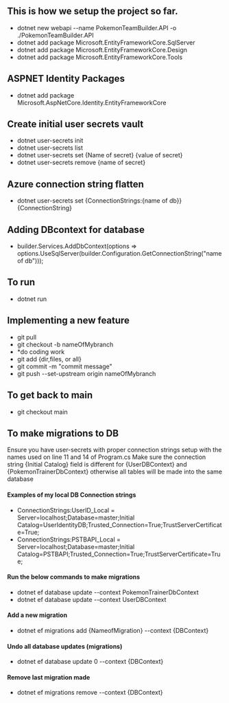 ## This is how we setup the project so far.
- dotnet new webapi --name PokemonTeamBuilder.API -o ./PokemonTeamBuilder.API
- dotnet add package Microsoft.EntityFrameworkCore.SqlServer
- dotnet add package Microsoft.EntityFrameworkCore.Design
- dotnet add package Microsoft.EntityFrameworkCore.Tools

## ASPNET Identity Packages
- dotnet add package Microsoft.AspNetCore.Identity.EntityFrameworkCore

## Create initial user secrets vault 
- dotnet user-secrets init
- dotnet user-secrets list
- dotnet user-secrets set {Name of secret} {value of secret}
- dotnet user-secrets remove {name of secret}

## Azure connection string flatten
- dotnet user-secrets set {ConnectionStrings:{name of db}} {ConnectionString}

## Adding DBcontext for database
- builder.Services.AddDbContext<DBContext>(options => options.UseSqlServer(builder.Configuration.GetConnectionString("name of db")));

## To run
- dotnet run

## Implementing a new feature
- git pull
- git checkout -b nameOfMybranch
- *do coding work
- git add {dir,files, or all}
- git commit -m "commit message"
- git push --set-upstream origin nameOfMybranch

## To get back to main
- git checkout main

## To make migrations to DB
Ensure you have user-secrets with proper connection strings setup with the names used on line 11 and 14 of Program.cs
Make sure the connection string {Initial Catalog} field is different for {UserDBContext} and {PokemonTrainerDbContext} otherwise all tables will be made into the same database

#### Examples of my local DB Connection strings
- ConnectionStrings:UserID_Local = Server=localhost;Database=master;Initial Catalog=UserIdentityDB;Trusted_Connection=True;TrustServerCertificate=True;
- ConnectionStrings:PSTBAPI_Local = Server=localhost;Database=master;Initial Catalog=PSTBAPI;Trusted_Connection=True;TrustServerCertificate=True;

#### Run the below commands to make migrations
- dotnet ef database update --context PokemonTrainerDbContext
- dotnet ef database update --context UserDBContext 

#### Add a new migration
- dotnet ef migrations add {NameofMigration} --context {DBContext}

#### Undo all database updates (migrations)
- dotnet ef database update 0 --context {DBContext}

#### Remove last migration made
- dotnet ef migrations remove --context {DBContext}
